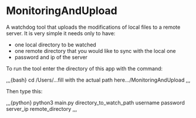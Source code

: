 # MonitoringAndUpload
 A watchdog tool that uploads the modifications of local files to a remote server.
 It is very simple it needs only to have:
- one local directory to be watched
- one remote directory that you would like to sync with the local one
- password and ip of the server

To run the tool enter the directory of this app with the command:

,,,{bash}
cd /Users/...fill with the actual path here.../MonitoringAndUpload
,,,

Then type this:

,,,{python}
python3 main.py directory_to_watch_path username password server_ip remote_directory
,,,
